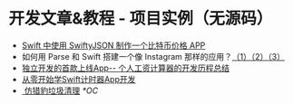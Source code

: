# 开发文章&教程 - 项目实例（无源码）

- [Swift 中使用 SwiftyJSON 制作一个比特币价格 APP][1]
- 如何用 Parse 和 Swift 搭建一个像 Instagram 那样的应用？[（1）][2][（2）][3][（3）][4]
- [独立开发的首款上线App-- 个人工资计算器的开发历程总结][5]
- [从零开始学Swift计时器App开发][6]
- [ 仿猎豹垃圾清理][7] _\*OC_

[1]:	http://swiftcafe.io/2015/07/20/swifty-json-bitcoin/?hmsr=toutiao.io&utm_medium=toutiao.io&utm_source=toutiao.io
[2]:	http://news.oneapm.com/parse-swift-instagram/
[3]:	http://news.oneapm.com/parse-swift-instagram-2/
[4]:	http://news.oneapm.com/parse-swift-instagram-3/
[5]:	http://www.cocoachina.com/ios/20151013/13721.html
[6]:	http://swiftist.org/topics/96
[7]:	http://blog.csdn.net/hitwhylz/article/details/46126233 "[置顶]
        仿猎豹垃圾清理(实现原理+源码)"